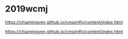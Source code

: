 # 2019wcmj




https://chiamingyen.github.io/cmsimfly/content/index.html




https://chiamingyen.github.io/cmsimfly/content/index.html


